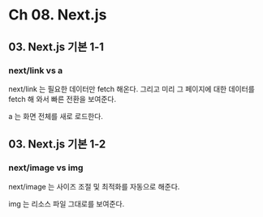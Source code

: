 # Ch 08. Next.js

## 03. Next.js 기본 1-1

### next/link vs a

next/link 는 필요한 데이터만 fetch 해온다. 그리고 미리 그 페이지에 대한 데이터를 fetch 해 와서 빠른 전환을 보여준다.

a 는 화면 전체를 새로 로드한다.

## 03. Next.js 기본 1-2

### next/image vs img

next/image 는 사이즈 조절 및 최적화를 자동으로 해준다.

img 는 리소스 파일 그대로를 보여준다.
